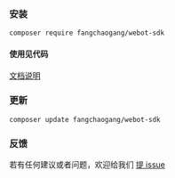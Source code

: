 ### 安装

```shell
composer require fangchaogang/webot-sdk
```
#### 使用见代码
[文档说明](https://github.com/fangchaogang)


### 更新

```shell
composer update fangchaogang/webot-sdk
```

### 反馈

若有任何建议或者问题，欢迎给我们 [提 issue]()
